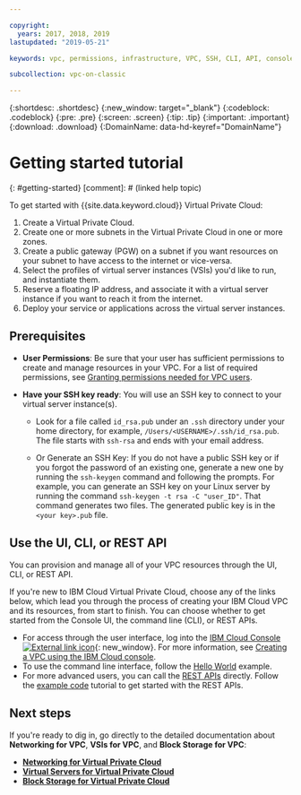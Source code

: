 ```yaml
---

copyright:
  years: 2017, 2018, 2019
lastupdated: "2019-05-21"

keywords: vpc, permissions, infrastructure, VPC, SSH, CLI, API, console, classic

subcollection: vpc-on-classic

---
```


{:shortdesc: .shortdesc}
{:new_window: target="_blank"}
{:codeblock: .codeblock}
{:pre: .pre}
{:screen: .screen}
{:tip: .tip}
{:important: .important}
{:download: .download}
{:DomainName: data-hd-keyref="DomainName"}

# Getting started tutorial
{: #getting-started}
[comment]: # (linked help topic)


To get started with {{site.data.keyword.cloud}} Virtual Private Cloud:

1. Create a Virtual Private Cloud.
2. Create one or more subnets in the Virtual Private Cloud in one or more zones.
3. Create a public gateway (PGW) on a subnet if you want resources on your subnet to have access to the internet or vice-versa.
4. Select the profiles of virtual server instances (VSIs) you'd like to run, and instantiate them.
5. Reserve a floating IP address, and associate it with a virtual server instance if you want to reach it from the internet.
5. Deploy your service or applications across the virtual server instances.

## Prerequisites

 * **User Permissions**: Be sure that your user has sufficient permissions to create and manage resources in your VPC. For a list of required permissions, see [Granting permissions needed for VPC users](/docs/vpc-on-classic?topic=vpc-on-classic-managing-user-permissions-for-vpc-resources).

 * **Have your SSH key ready**: You will use an SSH key to connect to your virtual server instance(s).

   * Look for a file called `id_rsa.pub` under an `.ssh` directory under your home directory, for example, `/Users/<USERNAME>/.ssh/id_rsa.pub`. The file starts with `ssh-rsa` and ends with your email address.

   * Or Generate an SSH Key: If you do not have a public SSH key or if you forgot the password of an existing one, generate a new one by running the `ssh-keygen` command and following the prompts. For example, you can generate an SSH key on your Linux server by running the command `ssh-keygen -t rsa -C "user_ID"`. That command generates two files. The generated public key is in the `<your key>.pub` file.

## Use the UI, CLI, or REST API

You can provision and manage all of your VPC resources through the UI, CLI, or REST API.

If you're new to IBM Cloud Virtual Private Cloud, choose any of the links below, which lead you through the process of creating your IBM Cloud VPC and its resources, from start to finish. You can choose whether to get started from the Console UI, the command line (CLI), or REST APIs.

* For access through the user interface, log into the [IBM Cloud Console ![External link icon](../../icons/launch-glyph.svg "External link icon")]( https://{DomainName}/vpc){: new_window}. For more information, see [Creating a VPC using the IBM Cloud console](/docs/vpc-on-classic?topic=vpc-on-classic-creating-a-vpc-using-the-ibm-cloud-console).
* To use the command line interface, follow the [Hello World](/docs/vpc-on-classic?topic=vpc-on-classic-creating-a-vpc-using-the-ibm-cloud-cli) example.
* For more advanced users, you can call the [REST APIs](https://{DomainName}/apidocs/vpc-on-classic) directly. Follow the [example code](/docs/vpc-on-classic?topic=vpc-on-classic-creating-a-vpc-using-the-rest-apis) tutorial to get started with the REST APIs.

## Next steps
If you're ready to dig in, go directly to the detailed documentation about **Networking for VPC**, **VSIs for VPC**, and **Block Storage for VPC**:

* [**Networking for Virtual Private Cloud**](/docs/vpc-on-classic-network?topic=vpc-on-classic-network-getting-started)
* [**Virtual Servers for Virtual Private Cloud**](/docs/vpc-on-classic-vsi?topic=vpc-on-classic-vsi-getting-started)
* [**Block Storage for Virtual Private Cloud**](/docs/vpc-on-classic-block-storage?topic=vpc-on-classic-block-storage-getting-started)
